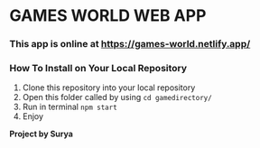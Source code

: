 # GAMES WORLD WEB APP
### This app is online at https://games-world.netlify.app/

### How To Install on Your Local Repository
1. Clone this repository into your local repository
2. Open this folder called by using ```cd gamedirectory/``` 
2. Run in terminal ```npm start```
3. Enjoy

__Project by Surya__
